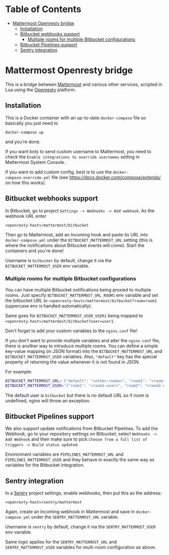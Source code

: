 # Table of Contents

   * [Mattermost Openresty bridge](#mattermost-openresty-bridge)
      * [Installation](#installation)
      * [Bitbucket webhooks support](#bitbucket-webhooks-support)
         * [Multiple rooms for multiple Bitbucket configurations](#multiple-rooms-for-multiple-bitbucket-configurations)
      * [Bitbucket Pipelines support](#bitbucket-pipelines-support)
      * [Sentry integration](#sentry-integration)

# Mattermost Openresty bridge

This is a bridge between [Mattermost](https://openresty.org/en/) and various other services,
scripted in Lua using the [Openresty](https://openresty.org/en/) platform.

## Installation

This is a Docker container with an up-to-date `docker-compose` file so basically you just need to
```
docker-compose up
```
and you're done.

If you want bots to send custom username to Mattermost, you need to check the
`Enable integrations to override usernames` setting in Mattermost System Console.

If you want to add custom config, best is to use the `docker-compose.override.yml` file
(see <https://docs.docker.com/compose/extends/> on how this works).

## Bitbucket webhooks support

In Bitbucket, go to project `Settings -> Webhooks -> Add webhook`. As the webhook URL enter
```
<openresty-host>/mattermost/bitbucket
```
Then go to Mattermost, add an Incoming hook and paste its URL
into `docker-compose.yml` under the `BITBUCKET_MATTERMOST_URL` setting (this is where the notifications
about Bitbucket events will come). Start the containers and you're done!

Username is `bitbucket` by default, change it via the `BITBUCKET_MATTERMOST_USER` env variable.

### Multiple rooms for multiple Bitbucket configurations

You can have multiple Bitbucket notifications being proxied to multiple rooms.
Just specify `BITBUCKET_MATTERMOST_URL_ROOM1` env variable and set the bitbucket
URL to `<openresty-host>/mattermost/bitbucket?room=room1` (uppercase env is handled automatically).

Same goes for `BITBUCKET_MATTERMOST_USER_USER1` being mapped to
`<openresty-host>/mattermost/bitbucket?user=user1`.

Don't forget to add your custom variables to the `nginx.conf` file!

If you don't want to provide multiple variables and alter the `nginx.conf` file, there is another
way to introduce multiple rooms. You can define a simple key-value mapping (in JSON format)
into the `BITBUCKET_MATTERMOST_URL` and `BITBUCKET_MATTERMOST_USER` variables.
Also, `"default"` key has the special property of returning the value whenever it
is not found in JSON.

For example:

```bash
BITBUCKET_MATTERMOST_URL='{"default": "<other-rooms>", "room1": "<room1-url>", "room2": "<room2-url>"}'
BITBUCKET_MATTERMOST_USER='{"room1": "<room1-user>", "room2": "<room2-user>"}'
```

The default user is `bitbucket` but there is no default URL so if room is undefined, nginx
will throw an exception.

## Bitbucket Pipelines support

We also support update notifications from Bitbucket Pipelines. To add the Webhook, go to
your repository settings on Bitbucket, select `Webhooks -> Add Webhook` and then make sure
to pick `Choose from a full list of triggers -> Build status updated`.

Environment variables are `PIPELINES_MATTERMOST_URL` and `PIPELINES_MATTERMOST_USER` and
they behave in exactly the same way as variables for the Bitbucket integration.

## Sentry integration

In a [Sentry](https://sentry.io/welcome/) project settings, enable webhooks, then put this as the address:
```
<openresty-host>/sentry/mattermost
```
Again, create an Incoming webhook in Mattermost and save in `docker-compose.yml` under the
`SENTRY_MATTERMOST_URL` variable.

Username is `sentry` by default, change it via the `SENTRY_MATTERMOST_USER` env variable.

Same logic applies for the `SENTRY_MATTERMOST_URL` and `SENTRY_MATTERMOST_USER` variables
for multi-room configuration as above.
